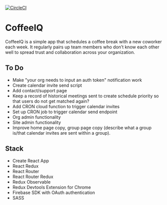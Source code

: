 [![CircleCI](https://circleci.com/bb/benshope/coffeeiq.svg?style=shield&circle-token=520c5f98bda3f7f45656e8de7c96f37e4b03c138)](https://circleci.com/bb/benshope/coffeeiq)

# CoffeeIQ

 CoffeeIQ is a simple app that schedules a coffee break with a new coworker each week.  It regularly pairs up team members who don’t know each other well to spread trust and collaboration across your organization.

## To Do
- Make "your org needs to input an auth token" notification work
- Create calendar invite send script
- Add contact/support page
- Keep a record of historical meetings sent to create schedule priority so that users do not get matched again?
- Add CRON cloud function to trigger calendar invites
- Set up CRON job to trigger calendar send endpoint
- Org admin functionality
- Site admin functionality
- Improve home page copy, group page copy (describe what a group is/that calendar invites are sent within a group).

## Stack
- Create React App
- React Redux
- React Router
- React Router Redux
- Redux Observable
- Redux Devtools Extension for Chrome
- Firebase SDK with OAuth authentication
- SASS

